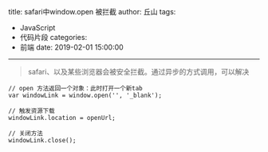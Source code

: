 title: safari中window.open 被拦截
author: 丘山
tags:
  - JavaScript
  - 代码片段
categories:
  - 前端
date: 2019-02-01 15:00:00
---
> safari、以及某些浏览器会被安全拦截。通过异步的方式调用，可以解决

```
// open 方法返回一个对象：此时打开一个新tab
var windowLink = window.open('', '_blank');

// 触发资源下载
windowLink.location = openUrl;

// 关闭方法
windowLink.close();

```